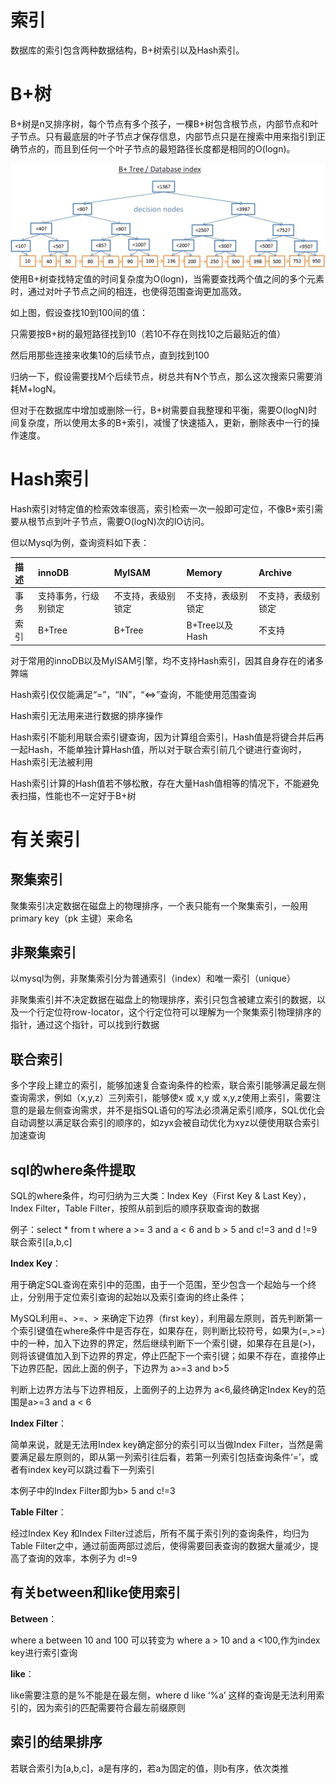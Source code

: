 # 索引

数据库的索引包含两种数据结构，B+树索引以及Hash索引。

# B+树

B+树是n叉排序树，每个节点有多个孩子，一棵B+树包含根节点，内部节点和叶子节点。只有最底层的叶子节点才保存信息，内部节点只是在搜索中用来指引到正确节点的，而且到任何一个叶子节点的最短路径长度都是相同的O\(logn\)。

![](/assets/B+Tree.jpg)  
使用B+树查找特定值的时间复杂度为O\(logn\)，当需要查找两个值之间的多个元素时，通过对叶子节点之间的相连，也使得范围查询更加高效。

如上图，假设查找10到100间的值：

只需要按B+树的最短路径找到10（若10不存在则找10之后最贴近的值）

然后用那些连接来收集10的后续节点，直到找到100

归纳一下，假设需要找M个后续节点，树总共有N个节点，那么这次搜索只需要消耗M+logN。

但对于在数据库中增加或删除一行，B+树需要自我整理和平衡，需要O\(logN\)时间复杂度，所以使用太多的B+索引，减慢了快速插入，更新，删除表中一行的操作速度。

# Hash索引

Hash索引对特定值的检索效率很高，索引检索一次一般即可定位，不像B+索引需要从根节点到叶子节点，需要O\(logN\)次的IO访问。

但以Mysql为例，查询资料如下表：

| 描述 | innoDB | MyISAM | Memory | Archive |
| :--- | :--- | :--- | :--- | :--- |
| 事务 | 支持事务，行级别锁定 | 不支持，表级别锁定 | 不支持，表级别锁定 | 不支持，表级别锁定 |
| 索引 | B+Tree | B+Tree | B+Tree以及Hash | 不支持 |

对于常用的innoDB以及MyISAM引擎，均不支持Hash索引，因其自身存在的诸多弊端

Hash索引仅仅能满足“=”，“IN”，“<=>”查询，不能使用范围查询

Hash索引无法用来进行数据的排序操作

Hash索引不能利用联合索引键查询，因为计算组合索引，Hash值是将键合并后再一起Hash，不能单独计算Hash值，所以对于联合索引前几个键进行查询时，Hash索引无法被利用

Hash索引计算的Hash值若不够松散，存在大量Hash值相等的情况下，不能避免表扫描，性能也不一定好于B+树

# 有关索引
## 聚集索引
聚集索引决定数据在磁盘上的物理排序，一个表只能有一个聚集索引，一般用primary key（pk 主键）来命名
## 非聚集索引
以mysql为例，非聚集索引分为普通索引（index）和唯一索引（unique）

非聚集索引并不决定数据在磁盘上的物理排序，索引只包含被建立索引的数据，以及一个行定位符row-locator，这个行定位符可以理解为一个聚集索引物理排序的指针，通过这个指针，可以找到行数据
## 联合索引
多个字段上建立的索引，能够加速复合查询条件的检索，联合索引能够满足最左侧查询需求，例如（x,y,z）三列索引，能够使x 或 x,y 或 x,y,z使用上索引，需要注意的是最左侧查询需求，并不是指SQL语句的写法必须满足索引顺序，SQL优化会自动调整以满足联合索引的顺序的，如zyx会被自动优化为xyz以便使用联合索引加速查询
## sql的where条件提取
SQL的where条件，均可归纳为三大类：Index Key（First Key & Last Key），Index Filter，Table Filter，按照从前到后的顺序获取查询的数据

例子：select * from t where a >= 3 and a < 6 and b > 5 and c!=3 and d !=9
联合索引[a,b,c]

**Index Key**：

用于确定SQL查询在索引中的范围，由于一个范围，至少包含一个起始与一个终止，分别用于定位索引查询的起始以及索引查询的终止条件；

MySQL利用=、>=、> 来确定下边界（first key），利用最左原则，首先判断第一个索引键值在where条件中是否存在，如果存在，则判断比较符号，如果为(=,>=)中的一种，加入下边界的界定，然后继续判断下一个索引键，如果存在且是(>)，则将该键值加入到下边界的界定，停止匹配下一个索引键；如果不存在，直接停止下边界匹配，因此上面的例子，下边界为 a>=3 and b>5

判断上边界方法与下边界相反，上面例子的上边界为 a<6,最终确定Index Key的范围是a>=3 and a < 6

**Index Filter**：

简单来说，就是无法用Index key确定部分的索引可以当做Index Filter，当然是需要满足最左原则的，即从第一列索引往后看，若第一列索引包括查询条件‘=’，或者有index key可以跳过看下一列索引

本例子中的Index Filter即为b> 5 and c!=3

**Table Filter**：

经过Index Key 和Index Filter过滤后，所有不属于索引列的查询条件，均归为Table Filter之中，通过前面两部过滤后，使得需要回表查询的数据大量减少，提高了查询的效率，本例子为 d!=9

## 有关between和like使用索引

**Between**：

where a between 10 and 100 可以转变为 where a > 10 and a <100,作为index key进行索引查询

**like**：

like需要注意的是%不能是在最左侧，where d like ‘%a’ 这样的查询是无法利用索引的，因为索引的匹配需要符合最左前缀原则

## 索引的结果排序

若联合索引为[a,b,c]，a是有序的，若a为固定的值，则b有序，依次类推


